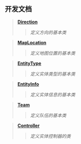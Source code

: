## 开发文档

> [**Direction**](./Direction.md)
> > *定义方向的基本类*

> [**MapLocation**](./MapLocation.md)
> > *定义地图位置的基本类*

> [**EntityType**](./EntityType.md)
> > *定义实体类型的基本类*

> [**EntityInfo**](./EntityInfo.md)
> > *定义实体信息的基本类*

> [**Team**](./Team.md)
> > *定义队伍的基本类*

> [**Controller**](./Controller.md)
> > *定义实体控制器的类*
